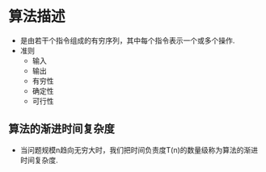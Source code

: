 # 算法描述
- 是由若干个指令组成的有穷序列，其中每个指令表示一个或多个操作.
- 准则
    - 输入
    - 输出
    - 有穷性
    - 确定性
    - 可行性

## 算法的渐进时间复杂度
- 当问题规模n趋向无穷大时，我们把时间负责度T(n)的数量级称为算法的渐进时间复杂度.

